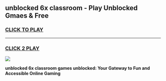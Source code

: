 
## unblocked 6x classroom - Play Unblocked Gmaes & Free
<h3>
<a href="https://news.freeplayer.one?title=unblocked_6x_classroom&ref=16F">CLICK TO PLAY</a></h3>
<hr>

<h3>
<a href="https://news.freeplayer.one?title=unblocked_6x_classroom&ref=16F">CLICK 2 PLAY</a>
  
</h3>

<a href="https://news.freeplayer.one?title=unblocked_6x_classroom&ref=16F/"><img src="https://clearcache.store/games.png"></a>


**unblocked 6x classroom games unblocked: Your Gateway to Fun and Accessible Online Gaming**
